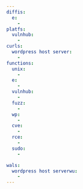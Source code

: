 ```yaml
---
diffis:
  e:
    -
platfs:
  vulnhub:
    -
curls:
  wordpress host server:
    -
functions:
  unix:
    -
  e:
    -
  vulnhub:
    -
  fuzz:
    -
  wp:
    -
  cve:
    -
  rce:
    -
  sudo:
    -

wals:
  wordpress host serverwu:
    -
---
```

